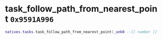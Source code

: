 # task_follow_path_from_nearest_point `0x9591A996`

```lua
natives.tasks.task_follow_path_from_nearest_point(_unk0 --[[ number ]], _unk1 --[[ number ]], _unk2 --[[ number ]], _unk3 --[[ number ]], _unk4 --[[ number ]], _unk5 --[[ number ]], _unk6 --[[ number ]])
```
